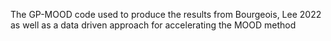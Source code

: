The GP-MOOD code used to produce the results from Bourgeois, Lee 2022 as well as a data driven approach for accelerating the MOOD method
